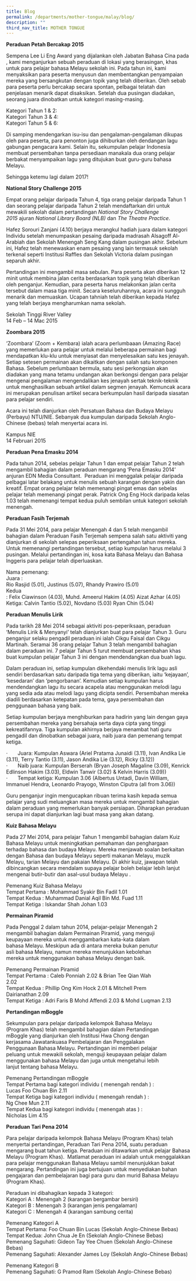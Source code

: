 ```yaml
---
title: Blog
permalink: /departments/mother-tongue/malay/blog/
description: ""
third_nav_title: MOTHER TONGUE
---
```

**Peraduan Petah Bercakap 2015**

Sempena Lee Li Eng Award yang dijalankan oleh Jabatan Bahasa Cina pada , kami menganjurkan sebuah peraduan di lokasi yang berasingan, khas untuk para pelajar bahasa Melayu sekolah ini. Pada tahun ini, kami menyaksikan para peserta menyusun dan membentangkan penyampaian mereka yang bersangkutan dengan topik yang telah diberikan. Oleh sebab para peserta perlu bercakap secara spontan, pelbagai telatah dan penjelasan menarik dapat disaksikan. Setelah dua pusingan diadakan, seorang juara dinobatkan untuk kategori masing-masing.

Kategori Tahun 1 & 2:  
Kategori Tahun 3 & 4:  
Kategori Tahun 5 & 6:

Di samping mendengarkan isu-isu dan pengalaman-pengalaman dikupas oleh para peserta, para penonton juga dihiburkan oleh dendangan lagu gabungan pengacara kami. Selain itu, sekumpulan pelajar Indonesia membuat persembahan tanpa persediaan manakala dua orang pelajar berbakat menyampaikan lagu yang ditujukan buat guru-guru bahasa Melayu.

Sehingga ketemu lagi dalam 2017!  
  

**National Story Challenge 2015**

Empat orang pelajar daripada Tahun 4, tiga orang pelajar daripada Tahun 1 dan seorang pelajar daripada Tahun 2 telah mendaftarkan diri untuk mewakili sekolah dalam pertandingan _National Story Challenge 2015_ ajuran _National Library Board (NLB)_ dan _The Theatre Practice_.

Hafez Sorouri Zanjani (4.10) berjaya merangkul hadiah juara dalam kategori Individu setelah menumpaskan pesaing daripada madrasah Alsagoff Al-Arabiah dan Sekolah Menengah Seng Kang dalam pusingan akhir. Sebelum ini, Hafez telah menewaskan enam pesaing yang lain termasuk sekolah terkenal seperti Institusi Raffles dan Sekolah Victoria dalam pusingan separuh akhir.  

Pertandingan ini mengambil masa sebulan. Para peserta akan diberikan 12 minit untuk membina jalan cerita berdasarkan topik yang telah diberikan oleh penganjur. Kemudian, para peserta harus melakonkan jalan cerita tersebut dalam masa tiga minit. Secara keseluruhannya, acara ini sungguh menarik dan memuaskan. Ucapan tahniah telah diberikan kepada Hafez yang telah berjaya mengharumkan nama sekolah.

Sekolah Tinggi River Valley  
14 Feb – 14 Mac 2015  

**Zoombara 2015**

‘Zoombara’ (Zoom + Kembara) ialah acara perlumbaaan (Amazing Race) yang memerlukan para pelajar untuk melalui beberapa permainan bagi mendapatkan klu-klu untuk menyiasat dan menyelesaikan satu kes jenayah. Setiap setesen permainan akan dikaitkan dengan salah satu komponen Bahasa. Sebelum perlumbaan bermula, satu sesi perkongsian akan diadakan yang mana tetamu undangan akan berkongsi dengan para pelajar mengenai pengalaman mengendalikan kes jenayah sertak teknik-teknik untuk menghasilkan sebuah artikel dalam segmen jenayah. Kemuncak acara ini merupakan penulisan artikel secara berkumpulan hasil daripada siasatan para pelajar sendiri.

Acara ini telah dianjurkan oleh Persatuan Bahasa dan Budaya Melayu (Perbayu) NTU/NIE. Sebanyak dua kumpulan daripada Sekolah Anglo-Chinese (bebas) telah menyertai acara ini.

Kampus NIE  
14 Februari 2015  

**Peraduan Pena Emasku 2014**

Pada tahun 2014, sebelas pelajar Tahun 1 dan empat pelajar Tahun 2 telah mengambil bahagian dalam peraduan mengarang ‘Pena Emasku 2014’ anjuran EDN Media Consultant.  Peraduan ini menggalak pelajar daripada pelbagai latar belakang untuk menulis sebuah karangan dengan yakin dan kreatif. Empat orang pelajar telah memenangi pingat emas dan sebelas pelajar telah memenangi pingat perak. Patrick Ong Eng Hock daripada kelas 1.03 telah memenangi tempat kedua puluh sembilan untuk kategori sekolah menengah.  

**Peraduan Fasih Terjemah**

Pada 31 Mei 2014, para pelajar Menengah 4 dan 5 telah mengambil bahagian dalam Peraduan Fasih Terjemah sempena salah satu aktiviti yang dianjurkan di sekolah selepas peperiksaan pertengahan tahun mereka. Untuk memenangi pertandingan tersebut, setiap kumpulan harus melalui 3 pusingan. Melalui pertandingan ini, kosa kata Bahasa Melayu dan Bahasa Inggeris para pelajar telah diperluaskan.  

Nama pemenang:  
Juara :  
Rio Rasjid (5.01), Justinus (5.07), Rhandy Prawiro (5.01)  
Kedua  
: Felix Ciawinson (4.03), Muhd. Ameerul Hakim (4.05) Aizat Azhar (4.05)  
Ketiga: Calvin Tantio (5.02), Novdano (5.03) Ryan Chin (5.04)  

**Peraduan Menulis Lirik**  
  
Pada tarikh 28 Mei 2014 sebagai aktiviti pos-peperiksaan, peraduan ‘Menulis Lirik & Menyanyi’ telah dianjurkan buat para pelajar Tahun 3. Guru penganjur selaku pengadil peraduan ini ialah Cikgu Faisal dan Cikgu Martinah. Seramai 36 orang pelajar Tahun 3 telah mengambil bahagian dalam peraduan ini. 7 pelajar Tahun 5 turut membuat persembahan khas buat kumpulan pelajar Tahun 3 ini dengan mendendangkan dua buah lagu.

Dalam peraduan ini, setiap kumpulan dikehendaki menulis lirik lagu asli sendiri berdasarkan satu daripada tiga tema yang diberikan, iaitu ‘kejayaan’, ‘kesedaran’ dan ‘pengorbanan’. Kemudian setiap kumpulan harus mendendangkan lagu itu secara acapela atau menggunakan melodi lagu yang sedia ada atau melodi lagu yang dicipta sendiri. Persembahan mereka diadili berdasarkan ketepatan pada tema, gaya persembahan dan penggunaan bahasa yang baik.

Setiap kumpulan berjaya menghiburkan para hadirin yang lain dengan gaya persembahan mereka yang bersahaja serta daya cipta yang tinggi kekreatifannya. Tiga kumpulan akhirnya berjaya menambat hati guru pengadil dan dinobatkan sebagai juara, naib juara dan pemenang tempat ketiga.

·       Juara: Kumpulan Aswara (Ariel Pratama Junaidi (3.11), Ivan Andika Lie (3.11), Terry Tantio (3.11), Jason Andika Lie (3.12), Ricky (3.12))  
·       Naib juara: Kumpulan Berserah (Bryan Joseph Magaline (3.09), Kenrick Edlinson Hakim (3.03), Eldwin Tanwir (3.02) & Kelvin Harris (3.09))  
·       Tempat ketiga: Kumpulan 3.06 (Albertus Untadi, Davin William, Immanuel Hendra, Leonardo Prayogo, Winston Ciputra (all from 3.06))

Guru penganjur ingin mengucapkan ribuan terima kasih kepada semua pelajar yang sudi meluangkan masa mereka untuk mengambil bahagian dalam peraduan yang memerlukan banyak persiapan. Diharapkan peraduan serupa ini dapat dianjurkan lagi buat masa yang akan datang.  

**Kuiz Bahasa Melayu**  
  
Pada 27 Mei 2014, para pelajar Tahun 1 mengambil bahagian dalam Kuiz Bahasa Melayu untuk meningkatkan pemahaman dan penghargaan terhadap bahasa dan budaya Melayu. Mereka menjawab soalan berkaitan dengan Bahasa dan budaya Melayu seperti makanan Melayu, muzik Melayu, tarian Melayu dan pakaian Melayu. Di akhir kuiz, jawapan telah dibincangkan secara mendalam supaya pelajar boleh belajar lebih lanjut mengenai butir-butir dan asal-usul budaya Melayu .

Pemenang Kuiz Bahasa Melayu  
Tempat Pertama : Mohammad Syakir Bin Fadil 1.01  
Tempat Kedua : Muhammad Danial Aqil Bin Md. Fuad 1.11  
Tempat Ketiga : Iskandar Shah Johan 1.03  

**Permainan Piramid**

Pada Penggal 2 dalam tahun 2014, pelajar-pelajar Menengah 2  
mengambil bahagian dalam Permainan Piramid, yang menguji  
keupayaan mereka untuk menggambarkan kata-kata dalam  
bahasa Melayu. Meskipun ada di antara mereka bukan penutur  
asli bahasa Melayu, namun mereka menunjukkan kebolehan  
mereka untuk menggunakan bahasa Melayu dengan baik.

Pemenang Permainan Piramid  
Tempat Pertama : Caleb Ponniah 2.02 & Brian Tee Qian Wah  
2.02  
Tempat Kedua : Phillip Ong Kim Hock 2.01 & Mitchell Prem  
Dairianathan 2.09  
Tempat Ketiga : Adri Faris B Mohd Affendi 2.03 & Mohd Luqman 2.13

**Pertandingan mBoggle**

Sekumpulan para pelajar daripada kelompok Bahasa Melayu  
(Program Khas) telah mengambil bahagian dalam Pertandingan  
mBoggle yang dianjurkan oleh Institusi Hwa Chong dengan  
kerjasama Jawatankuasa Pembelajaran dan Penggalakan  
Penggunaan Bahasa Melayu. Pertandingan ini memberi pelajar  
peluang untuk mewakili sekolah, menguji keupayaan pelajar dalam  
menggunakan bahasa Melayu dan juga untuk mengetahui lebih  
lanjut tentang bahasa Melayu.

Pemenang Pertandingan mBoggle  
Tempat Pertama bagi kategori individu ( menengah rendah ) :  
Lucas Foo Chuan Bin 2.11  
Tempat Ketiga bagi kategori individu ( menengah rendah ) :  
Ng Chee Mun 2.11  
Tempat Kedua bagi kategori individu ( menengah atas ) :  
Nicholas Lim 4.15  

**Peraduan Tari Pena 2014**

Para pelajar daripada kelompok Bahasa Melayu (Program Khas) telah menyertai pertandingan, Peraduan Tari Pena 2014, suatu peraduan mengarang buat tahun ketiga. Peraduan ini ditawarkan untuk pelajar Bahasa Melayu (Program Khas).  Matlamat peraduan ini adalah untuk menggalakkan para pelajar menggunakan Bahasa Melayu sambil menunjukkan bakat mengarang. Pertandingan ini juga bertujuan untuk menyediakan bahan pengajaran dan pembelajaran bagi para guru dan murid Bahasa Melayu (Program Khas).

Peraduan ini dibahagikan kepada 3 kategori:  
Kategori A : Menengah 2 (karangan bergambar bersiri)  
Kategori B : Menengah 3 (karangan jenis pengalaman)  
Kategori C : Menengah 4 (karangan sambung cerita)

Pemenang Kategori A  
Tempat Pertama: Foo Chuan Bin Lucas (Sekolah Anglo-Chinese Bebas)  
Tempat Kedua: John Chua Je En (Sekolah Anglo-Chinese Bebas)  
Pemenang Saguhati: Gideon Tay Yee Chuen (Sekolah Anglo-Chinese Bebas)  
Pemenang Saguhati: Alexander James Loy (Sekolah Anglo-Chinese Bebas)

Pemenang Kategori B  
Pemenang Saguhati: G Pramod Ram (Sekolah Anglo-Chinese Bebas)